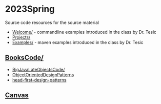 # 2023Spring
Source code resources for the source material
* [Welcome/](Welcome/) -  commandline examples introduced in the class by Dr. Tesic
* [Projects/](Projects/)
* [Examples/](Examples/)  - maven examples introduced in the class by Dr. Tesic


## [BooksCode/](BooksCode/)
  * [BigJavaLateObjectsCode/](BooksCode/BigJavaLateObjectsCode/)
  * [ObjectOrientedDesignPatterns](BooksCode/ObjectOrientedDesignPatterns)
  * [head-first-design-patterns](BooksCode/head-first-design-patterns)

## [Canvas](https://canvas.txstate.edu/courses/2051136)